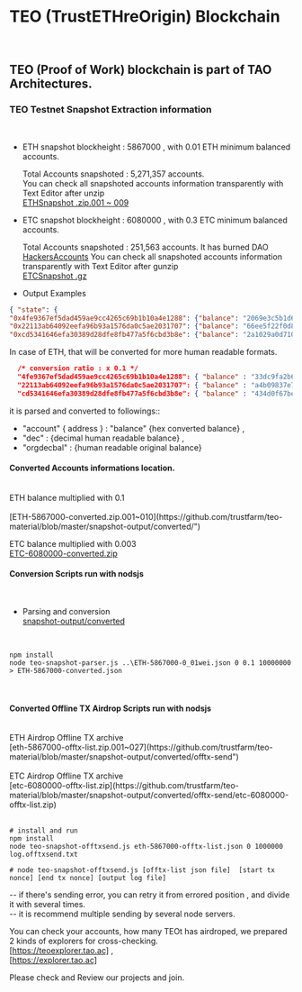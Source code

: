  # **TEO** (**T**rust**E**THre**O**rigin) Blockchain
<br>
 
## TEO (Proof of Work) blockchain is part of **TAO** Architectures.

 ### TEO Testnet Snapshot Extraction information 
 
 <br>


 - ETH snapshot blockheight : 5867000 , with 0.01 ETH minimum balanced accounts.

   Total Accounts snapshoted : 5,271,357 accounts.<br>
   You can check all snapshoted accounts information transparently with Text Editor after  unzip <br>
   [ETHSnapshot  .zip.001 ~ 009](https://github.com/trustfarm/teo-material/tree/master/snapshot-output) <br>
   
 - ETC snapshot blockheight : 6080000 , with 0.3 ETC minimum balanced accounts.

   Total Accounts snapshoted : 251,563 accounts.  It has burned DAO [HackersAccounts](https://gastracker.io/addr/0x5e8f0e63e7614c47079a41ad4c37be7def06df5a)
   You can check all snapshoted accounts information transparently with Text Editor after  gunzip <br>
   [ETCSnapshot  .gz](https://github.com/trustfarm/teo-material/blob/master/snapshot-output/ETC-6080000-0_3etc.json.gz) <br>


 - Output Examples

 ```json
{ "state": {
"0x4fe9367ef5dad459ae9cc4265c69b1b10a4e1288": {"balance": "2069e3c5b1d6800", "nonce": "0"},
"0x22113ab64092eefa96b93a1576da0c5ae2031707": {"balance": "66ee5f22f0d800", "nonce": "0"},
"0xcd5341646efa30389d28dfe8fb477a5f6cbd3b8e": {"balance": "2a1029a0d71000", "nonce": "0"},
 ```

  In case of ETH, that will be converted for more human readable formats.

  ```json
    /* conversion ratio : x 0.1 */
	"4fe9367ef5dad459ae9cc4265c69b1b10a4e1288": { "balance" : "33dc9fa2b62400", "dec" : "0.014597802" , "orgdecbal": "0.14597802" },
	"22113ab64092eefa96b93a1576da0c5ae2031707": { "balance" : "a4b09837e7c00", "dec" : "0.002897254" , "orgdecbal": "0.02897254" },
	"cd5341646efa30389d28dfe8fb477a5f6cbd3b8e": { "balance" : "434d0f67be800", "dec" : "0.001183972" , "orgdecbal": "0.01183972" },
  ```
   
   it is parsed and converted to followings::
   - "account" { address } : "balance" {hex converted balance} ,
   - "dec" : {decimal human readable balance} , 
   - "orgdecbal" : {human readable original balance}

 #### Converted Accounts informations location.
   
   <br>
   ETH balance multiplied with 0.1 <br>
   <br>
   [ETH-5867000-converted.zip.001~010](https://github.com/trustfarm/teo-material/blob/master/snapshot-output/converted/")<br>

   ETC balance multiplied with 0.003 <br>
   [ETC-6080000-converted.zip](https://github.com/trustfarm/teo-material/blob/master/snapshot-output/converted/ETC-6080000-converted.zip) <br>

 #### Conversion Scripts run with nodsjs

   <br>

   - Parsing and conversion <br>
   [snapshot-output/converted](https://github.com/trustfarm/teo-material/blob/master/snapshot-output/converted)

   <br>
   
   ```
   npm install
   node teo-snapshot-parser.js ..\ETH-5867000-0_01wei.json 0 0.1 10000000 > ETH-5867000-converted.json
   ```
<br>


 #### Converted Offline TX Airdrop Scripts run with nodsjs

<br>
  ETH Airdrop Offline TX archive <br>
   [eth-5867000-offtx-list.zip.001~027](https://github.com/trustfarm/teo-material/blob/master/snapshot-output/converted/offtx-send")<br>

<br>
  ETC Airdrop Offline TX archive <br>
   [etc-6080000-offtx-list.zip](https://github.com/trustfarm/teo-material/blob/master/snapshot-output/converted/offtx-send/etc-6080000-offtx-list.zip) <br>

<br>

  
   ```
   # install and run
   npm install
   node teo-snapshot-offtxsend.js eth-5867000-offtx-list.json 0 1000000 log.offtxsend.txt

   # node teo-snapshot-offtxsend.js [offtx-list json file]  [start tx nonce] [end tx nonce] [output log file]
   ```
  -- if there's sending error, you can retry it from errored position , and divide it with several times. <br>
  -- it is recommend multiple sending by several node servers. 

You can check your accounts, how many TEOt has airdroped, we prepared 2 kinds of  explorers for cross-checking.
<br>
[https://teoexplorer.tao.ac] , <br>
[https://explorer.tao.ac]

Please check and Review our projects and join.
